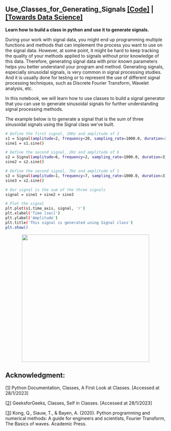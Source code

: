 ## Use_Classes_for_Generating_Signals [**[Code]**](https://github.com/OmarAlkousa/Use_Classes_for_Generating_Signals/blob/4f062ca31b0942e8ae165bf0441fba156a75f18c/Use_Classes_for_Generating_Signals/Use_Classes_for_Generating_Signals.ipynb) | [**[Towards Data Science]**](https://medium.com/towards-data-science/use-classes-for-generating-signals-6694d22e9a80)

**Learn how to build a class in python and use it to generate signals.**


During your work with signal data, you might end up programming multiple functions and methods that can implement the process you want to use on the signal data. However, at some point, it might be hard to keep tracking the quality of your methods applied to signals without prior knowledge of this data. Therefore, generating signal data with prior known parameters helps you better understand your program and method. Generating signals, especially sinusoidal signals, is very common in signal processing studies. And it is usually done for testing or to represent the use of different signal processing techniques, such as Discrete Fourier Transform, Wavelet analysis, etc.

In this notebook, we will learn how to use classes to build a signal generator that you can use to generate sinusoidal signals for further understanding signal processing methods.

The example below is to generate a signal that is the sum of three sinusoidal signals using the Signal class we've built.

```sh
# Define the first signal, 20Hz and amplitude of 2
s1 = Signal(amplitude=2, frequency=20, sampling_rate=1000.0, duration=3)
sine1 = s1.sine()

# Define the second signal, 2Hz and amplitude of 6
s2 = Signal(amplitude=6, frequency=2, sampling_rate=1000.0, duration=3)
sine2 = s2.sine()

# Define the second signal, 7Hz and amplitude of 1
s3 = Signal(amplitude=1, frequency=7, sampling_rate=1000.0, duration=3)
sine3 = s2.sine()

# Our signal is the sum of the three signals
signal = sine1 + sine2 + sine3

# Plot the signal
plt.plot(s1.time_axis, signal, 'r')
plt.xlabel('Time [sec]')
plt.ylabel('Amplitude')
plt.title('This signal is generated using Signal class')
plt.show()
```

<p align="center">
  <img src="https://github.com/OmarAlkousa/Use_Classes_for_Generating_Signals/blob/e6abd84608fcd846d51f59e943463379a561f154/Use_Classes_for_Generating_Signals/example%20of%20sinusoidal%20wave%20using%20Signal%20Class.png", width="400">
</p>


## Acknowledgment:
[[1]](https://docs.python.org/3/tutorial/classes.html) Python Documentation, Classes, A First Look at Classes. [Accessed at 28/1/2023]

[[2]](https://www.geeksforgeeks.org/self-in-python-class/) GeeksforGeeks, Classes, Self in Classes. [Accessed at 28/1/2023]

[[3]](https://pythonnumericalmethods.berkeley.edu/notebooks/chapter24.01-The-Basics-of-waves.html) Kong, Q., Siauw, T., & Bayen, A. (2020). Python programming and numerical methods: A guide for engineers and scientists, Fourier Transform, The Basics of waves. Academic Press.
